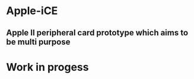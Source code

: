 # Apple-iCE

## Apple II peripheral card prototype which aims to be multi purpose

# Work in progess
